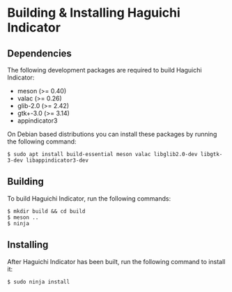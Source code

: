 
  Building & Installing Haguichi Indicator
  ========================================


  Dependencies
  ------------

  The following development packages are required to build Haguichi Indicator:

   * meson (>= 0.40)
   * valac (>= 0.26)
   * glib-2.0 (>= 2.42)
   * gtk+-3.0 (>= 3.14)
   * appindicator3

  On Debian based distributions you can install these packages by running the following command:

    $ sudo apt install build-essential meson valac libglib2.0-dev libgtk-3-dev libappindicator3-dev


  Building
  --------

  To build Haguichi Indicator, run the following commands:

    $ mkdir build && cd build
    $ meson ..
    $ ninja


  Installing
  ----------

  After Haguichi Indicator has been built, run the following command to install it:

    $ sudo ninja install

